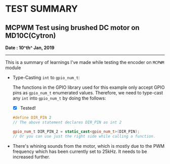 TEST SUMMARY
====================

## MCPWM Test using brushed DC motor on MD10C(Cytron) 

**Date : 10^th^ Jan, 2019**

---

This is a summary of learnings I've made while testing the encoder on `MCPWM` module

* Type-Casting `int` to `gpio_num_t`:

  The functions in the GPIO library used for this example only accept GPIO pins as `gpio_num_t` enumerated values. Therefore, we need to type-cast any `int` into  `gpio_num_t` by doing the follows:

  - [x] Tested!

  ```c++
  #define DIR_PIN 2
  // The above statement declares DIR_PIN as int 2
  
  gpio_num_t DIR_PIN_2 = static_cast<gpio_num_t>(DIR_PIN);
  // Or you can use just the right side while calling a function. 
  ```

* There's whining sounds from the motor, which is mostly due to the PWM frequency which has been currently set to 25kHz. It needs to be increased further.


